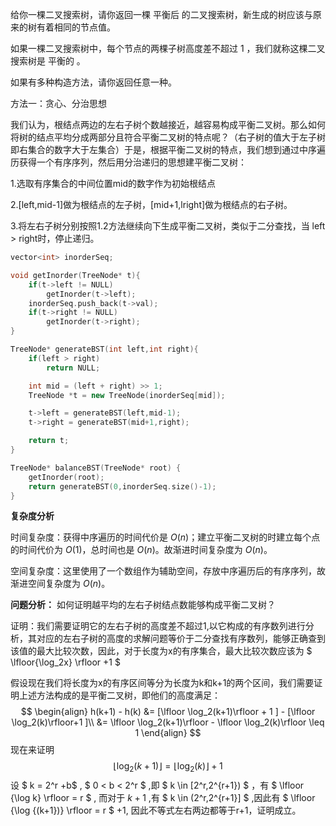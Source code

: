 给你一棵二叉搜索树，请你返回一棵 平衡后 的二叉搜索树，新生成的树应该与原来的树有着相同的节点值。

如果一棵二叉搜索树中，每个节点的两棵子树高度差不超过 1 ，我们就称这棵二叉搜索树是 平衡的 。

如果有多种构造方法，请你返回任意一种。



方法一：贪心、分治思想

我们认为，根结点两边的左右子树个数越接近，越容易构成平衡二叉树。那么如何将树的结点平均分成两部分且符合平衡二叉树的特点呢？（右子树的值大于左子树即右集合的数字大于左集合）于是，根据平衡二叉树的特点，我们想到通过中序遍历获得一个有序序列，然后用分治递归的思想建平衡二叉树：

1.选取有序集合的中间位置mid的数字作为初始根结点

2.[left,mid-1]做为根结点的左子树，[mid+1,lright]做为根结点的右子树。

3.将左右子树分别按照1.2方法继续向下生成平衡二叉树，类似于二分查找，当 left > right时，停止递归。

```c++
vector<int> inorderSeq;

void getInorder(TreeNode* t){
    if(t->left != NULL)
        getInorder(t->left);   
    inorderSeq.push_back(t->val);
    if(t->right != NULL)
        getInorder(t->right);
}

TreeNode* generateBST(int left,int right){
    if(left > right)
        return NULL;

    int mid = (left + right) >> 1;
    TreeNode *t = new TreeNode(inorderSeq[mid]);

    t->left = generateBST(left,mid-1);
    t->right = generateBST(mid+1,right);

    return t;
}

TreeNode* balanceBST(TreeNode* root) {
    getInorder(root);
    return generateBST(0,inorderSeq.size()-1);
}

```

<b>复杂度分析</b>

时间复杂度：获得中序遍历的时间代价是 $O(n)$；建立平衡二叉树的时建立每个点的时间代价为 $O(1)$，总时间也是 $O(n)$。故渐进时间复杂度为 $O(n)$。

空间复杂度：这里使用了一个数组作为辅助空间，存放中序遍历后的有序序列，故渐进空间复杂度为 $O(n)$。



<b>问题分析：</b> 如何证明越平均的左右子树结点数能够构成平衡二叉树？

证明：我们需要证明它的左右子树的高度差不超过1,以它构成的有序数列进行分析，其对应的左右子树的高度的求解问题等价于二分查找有序数列，能够正确查到该值的最大比较次数，因此，对于长度为x的有序集合，最大比较次数应该为 $ \lfloor{\log_2x} \rfloor +1 $ 



假设现在我们将长度为x的有序区间等分为长度为k和k+1的两个区间，我们需要证明上述方法构成的是平衡二叉树，即他们的高度满足：
$$
\begin{align}
h(k+1) - h(k) &= [\lfloor \log_2(k+1)\rfloor + 1 ] - [\lfloor \log_2(k)\rfloor+1 ]\\
&= \lfloor \log_2(k+1)\rfloor - \lfloor \log_2(k)\rfloor \leq 1
\end{align}
$$
现在来证明
$$
\lfloor \log_2(k+1)\rfloor =  \lfloor \log_2(k)\rfloor + 1
$$
设 $ k = 2^r +b$ , $ 0 < b < 2^r  $ ,即 $ k \in [2^r,2^{r+1}) $ ，有 $ \lfloor {\log k} \rfloor = r $ ,  而对于 $k+1$ ,有 $ k \in (2^r,2^{r+1}] $ ,因此有 $ \lfloor {\log {(k+1})} \rfloor = r $ +1, 因此不等式左右两边都等于r+1，证明成立。




